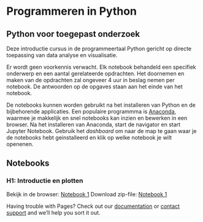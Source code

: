 # Programmeren in Python

## Python voor toegepast onderzoek

Deze introductie cursus in de programmeertaal Python gericht op directe toepassing van data analyse en visualisatie.

Er wordt geen voorkennis verwacht. Elk notebook behandeld een specifiek onderwerp en een aantal gerelateerde opdrachten. Het doornemen en maken van de opdrachten zal ongeveer 4 uur in beslag nemen per notebook. De antwoorden op de opgaves staan aan het einde van het notebook. 

De notebooks kunnen worden gebruikt na het installeren van Python en de bijbehorende applicaties. Een populaire programmma is [Anaconda](https://www.anaconda.com/), waarmee je makkelijk en snel notebooks kan inzien en bewerken in een browser. Na het installeren van Anaconda, start de navigator en start Jupyter Notebook. Gebruik het _dashboard_ om naar de map te gaan waar je de notebooks hebt geinstalleerd en klik op welke notebook je wilt openenen.

## Notebooks

### H1: Introductie en plotten
Bekijk in de browser: [Notebook 1](http://nbviewer.org/github/mmgalis/programmeren_in_python/blob/main/H1%3A%20Introductie%20en%20plotten/notebook1nl_sol.ipynb)
Download zip-file: <a href="H1: Introductie en plotten/Notebook 1.zip">Notebook 1</a>


Having trouble with Pages? Check out our [documentation](https://docs.github.com/categories/github-pages-basics/) or [contact support](https://support.github.com/contact) and we’ll help you sort it out.
